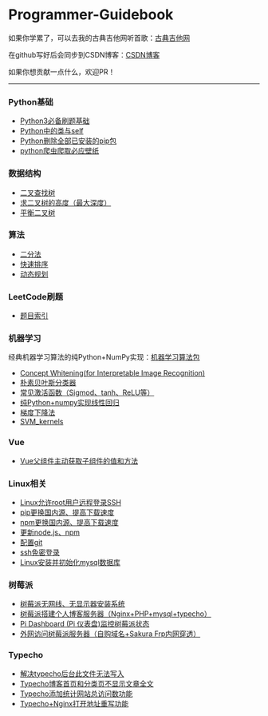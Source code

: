 # Programmer-Guidebook

如果你学累了，可以去我的古典吉他网听首歌：[古典吉他网](https://classicalguitar.cn/)

在github写好后会同步到CSDN博客：[CSDN博客](https://blog.csdn.net/fengyuesong)

如果你想贡献一点什么，欢迎PR！

***
### Python基础
- [Python3必备刷题基础](/Python基础/Python3.md)
- [Python中的类与self](/Python基础/Python中的类与self.md)
- [Python删除全部已安装的pip包](/Python基础/Python删除全部已安装的pip包.md)
- [python爬虫爬取必应壁纸]()


### 数据结构
- [二叉查找树](/数据结构/二叉查找树.md)
- [求二叉树的高度（最大深度）](/数据结构/求二叉树的高度（最大深度）.md)
- [平衡二叉树](/数据结构/平衡二叉树.md)


### 算法
- [二分法](/算法/二分法.md)
- [快速排序](/算法/快速排序.md)
- [动态规划](/算法/动态规划.md)


### LeetCode刷题
- [题目索引](/LeetCode刷题/题目索引.md)


### 机器学习
经典机器学习算法的纯Python+NumPy实现：[机器学习算法包](https://github.com/yuesong-feng/Machine-Learning-Algorithms)

- [Concept Whitening(for Interpretable Image Recognition)](/机器学习/CW.md)
- [朴素贝叶斯分类器](/机器学习/朴素贝叶斯分类器.md)
- [常见激活函数（Sigmod、tanh、ReLU等）](/机器学习/常见激活函数.md)
- [纯Python+numpy实现线性回归]()
- [梯度下降法]()
- [SVM_kernels](/机器学习/SVM_kernels.md)

<!-- ### 数学 -->
<!-- - [程序员必备数学基础](/数学/程序员必备数学基础.md) -->

### Vue
- [Vue父组件主动获取子组件的值和方法](/Vue/Vue父组件主动获取子组件的值和方法.md)


### Linux相关
- [Linux允许root用户远程登录SSH](/Linux相关/Linux允许root用户远程登录SSH.md)
- [pip更换国内源、提高下载速度](/Linux相关/pip更换国内源、提高下载速度.md)
- [npm更换国内源、提高下载速度](/Linux相关/npm更换国内源、提高下载速度.md)
- [更新node.js、npm](/Linux相关/更新node.js、npm.md)
- [配置git](/Linux相关/配置git.md)
- [ssh免密登录](/Linux相关/ssh免密登录.md)
- [Linux安装并初始化mysql数据库](/Linux相关/Linux安装并初始化mysql数据库.md)

### 树莓派
- [树莓派无网线、无显示器安装系统](/树莓派/树莓派无网线、无显示器安装系统.md)
- [树莓派搭建个人博客服务器（Nginx+PHP+mysql+typecho）](/树莓派/树莓派搭建个人博客服务器（Nginx+PHP+mysql+typecho）.md)
- [Pi Dashboard (Pi 仪表盘)监控树莓派状态](/树莓派/Pi_dashboard(Pi仪表盘)监控树莓派状态.md)
- [外网访问树莓派服务器（自购域名+Sakura Frp内网穿透）](/树莓派/外网访问树莓派服务器（自购域名+Sakura-Frp内网穿透）.md)

### Typecho
- [解决typecho后台此文件无法写入](/Typecho/解决typecho后台此文件无法写入.md)
- [Typecho博客首页和分类页不显示文章全文](/Typecho/Typecho博客首页和分类页不显示文章全文.md)
- [Typecho添加统计网站总访问数功能](/Typecho/Typecho添加统计网站总访问数功能.md)
- [Typecho+Nginx打开地址重写功能](Typecho/Typecho+Nginx打开地址重写功能.md)

